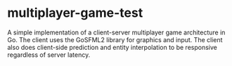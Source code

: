multiplayer-game-test
=====================

A simple implementation of a client-server multiplayer game architecture in Go.  The client uses the GoSFML2 library for graphics and input.  The client also does client-side prediction and entity interpolation to be responsive regardless of server latency.
